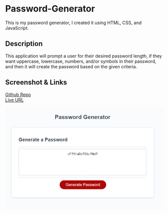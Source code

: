 # Password-Generator
This is my password generator, I created it using HTML, CSS, and JavaScript.

## Description
This application will prompt a user for their desired password length, if they want uppercase, lowercase, numbers, and/or symbols in their password, and then it will create the password based on the given criteria.

## Screenshot & Links

[Github Repo](https://github.com/NickFierke/password-generator)\
[Live URL](https://nickfierke.github.io/password-generator/)

![screenshot](Capture.PNG)